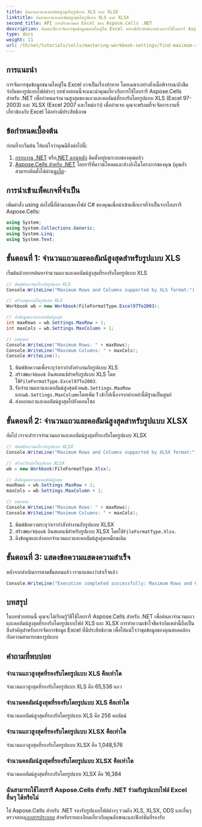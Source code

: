 ```yaml
---
title: ค้นหาแถวและคอลัมน์สูงสุดในรูปแบบ XLS และ XLSX
linktitle: ค้นหาแถวและคอลัมน์สูงสุดในรูปแบบ XLS และ XLSX
second_title: API การประมวลผล Excel ของ Aspose.Cells .NET
description: ค้นพบวิธีการจัดการชุดข้อมูลขนาดใหญ่ใน Excel อย่างมีประสิทธิภาพด้วยการใช้ไลบรารี Aspose.Cells สำหรับ .NET คู่มือนี้อธิบายวิธีการทีละขั้นตอนในการระบุจำนวนสูงสุดของแถวและคอลัมน์ที่รองรับโดยรูปแบบไฟล์ XLS และ XLSX
type: docs
weight: 11
url: /th/net/tutorials/cells/mastering-workbook-settings/find-maximum-rows-and-columns/
---
```

## การแนะนำ

การจัดการชุดข้อมูลขนาดใหญ่ใน Excel อาจเป็นเรื่องท้าทาย โดยเฉพาะอย่างยิ่งเมื่อพิจารณาถึงขีดจำกัดของรูปแบบไฟล์ต่างๆ บทช่วยสอนนี้จะแนะนำคุณเกี่ยวกับการใช้ไลบรารี Aspose.Cells สำหรับ .NET เพื่อกำหนดจำนวนสูงสุดของแถวและคอลัมน์ที่รองรับโดยรูปแบบ XLS (Excel 97-2003) และ XLSX (Excel 2007 และใหม่กว่า) เมื่ออ่านจบ คุณจะพร้อมที่จะจัดการงานที่เกี่ยวข้องกับ Excel ได้อย่างมีประสิทธิภาพ

## ข้อกำหนดเบื้องต้น

ก่อนที่จะเริ่มต้น ให้แน่ใจว่าคุณมีสิ่งต่อไปนี้:

1. [กรอบงาน .NET](https://dotnet.microsoft.com/en-us/download) หรือ[.NET แกนหลัก](https://dotnet.microsoft.com/en-us/download) ติดตั้งอยู่บนระบบของคุณแล้ว
2. [Aspose.Cells สำหรับ .NET](https://releases.aspose.com/cells/net/) ไลบรารีที่ดาวน์โหลดและอ้างอิงในโครงการของคุณ (คุณยังสามารถติดตั้งได้ผ่าน[นูเก็ต](https://www.nuget.org/packages/Aspose.Cells/)-

## การนำเข้าแพ็คเกจที่จำเป็น

เพิ่มคำสั่ง using ต่อไปนี้ที่ด้านบนของไฟล์ C# ของคุณเพื่อนำเข้าแพ็กเกจที่จำเป็นจากไลบรารี Aspose.Cells:

```csharp
using System;
using System.Collections.Generic;
using System.Linq;
using System.Text;
```

## ขั้นตอนที่ 1: จำนวนแถวและคอลัมน์สูงสุดสำหรับรูปแบบ XLS

เริ่มต้นด้วยการค้นหาจำนวนแถวและคอลัมน์สูงสุดที่รองรับโดยรูปแบบ XLS

```csharp
// พิมพ์ข้อความเกี่ยวกับรูปแบบ XLS
Console.WriteLine("Maximum Rows and Columns supported by XLS format:");

// สร้างสมุดงานในรูปแบบ XLS
Workbook wb = new Workbook(FileFormatType.Excel97To2003);

// ดึงข้อมูลแถวและคอลัมน์สูงสุด
int maxRows = wb.Settings.MaxRow + 1;
int maxCols = wb.Settings.MaxColumn + 1;

// แสดงผล
Console.WriteLine("Maximum Rows: " + maxRows);
Console.WriteLine("Maximum Columns: " + maxCols);
Console.WriteLine();
```

1. พิมพ์ข้อความเพื่อระบุว่าเรากำลังทำงานกับรูปแบบ XLS
2.  สร้าง`Workbook` อินสแตนซ์สำหรับรูปแบบ XLS โดยใช้`FileFormatType.Excel97To2003`.
3.  รับจำนวนแถวและคอลัมน์สูงสุดด้วย`wb.Settings.MaxRow` และ`wb.Settings.MaxColumn`โดยเพิ่ม 1 เข้าไปเนื่องจากค่าเหล่านี้มีฐานเป็นศูนย์
4. ส่งออกแถวและคอลัมน์สูงสุดไปยังคอนโซล

## ขั้นตอนที่ 2: จำนวนแถวและคอลัมน์สูงสุดสำหรับรูปแบบ XLSX

ถัดไป เราจะสำรวจจำนวนแถวและคอลัมน์สูงสุดที่รองรับโดยรูปแบบ XLSX

```csharp
// พิมพ์ข้อความเกี่ยวกับรูปแบบ XLSX
Console.WriteLine("Maximum Rows and Columns supported by XLSX format:");

// สร้างเวิร์กบุ๊กในรูปแบบ XLSX
wb = new Workbook(FileFormatType.Xlsx);

// ดึงข้อมูลแถวและคอลัมน์สูงสุด
maxRows = wb.Settings.MaxRow + 1;
maxCols = wb.Settings.MaxColumn + 1;

// แสดงผล
Console.WriteLine("Maximum Rows: " + maxRows);
Console.WriteLine("Maximum Columns: " + maxCols);
```

1. พิมพ์ข้อความระบุว่าเรากำลังทำงานกับรูปแบบ XLSX
2.  สร้าง`Workbook` อินสแตนซ์สำหรับรูปแบบ XLSX โดยใช้`FileFormatType.Xlsx`.
3. ดึงข้อมูลและส่งออกจำนวนแถวและคอลัมน์สูงสุดเหมือนเดิม

## ขั้นตอนที่ 3: แสดงข้อความแสดงความสำเร็จ

หลังจากดำเนินการตามขั้นตอนแล้ว เรามาแสดงว่าสำเร็จแล้ว

```csharp
Console.WriteLine("Execution completed successfully: Maximum Rows and Columns retrieval for both formats.");
```

## บทสรุป

ในบทช่วยสอนนี้ คุณจะได้เรียนรู้วิธีใช้ไลบรารี Aspose.Cells สำหรับ .NET เพื่อค้นหาจำนวนแถวและคอลัมน์สูงสุดที่รองรับโดยรูปแบบไฟล์ XLS และ XLSX การทำความเข้าใจขีดจำกัดเหล่านี้ถือเป็นสิ่งสำคัญสำหรับการจัดการข้อมูล Excel ที่มีประสิทธิภาพ เพื่อให้แน่ใจว่าชุดข้อมูลของคุณสอดคล้องกับความสามารถของรูปแบบ

## คำถามที่พบบ่อย

### จำนวนแถวสูงสุดที่รองรับโดยรูปแบบ XLS คือเท่าใด
จำนวนแถวสูงสุดที่รองรับโดยรูปแบบ XLS คือ 65,536 แถว

### จำนวนคอลัมน์สูงสุดที่รองรับโดยรูปแบบ XLS คือเท่าใด
จำนวนคอลัมน์สูงสุดที่รองรับโดยรูปแบบ XLS คือ 256 คอลัมน์

### จำนวนแถวสูงสุดที่รองรับโดยรูปแบบ XLSX คือเท่าใด
จำนวนแถวสูงสุดที่รองรับโดยรูปแบบ XLSX คือ 1,048,576

### จำนวนคอลัมน์สูงสุดที่รองรับโดยรูปแบบ XLSX คือเท่าใด
จำนวนคอลัมน์สูงสุดที่รองรับโดยรูปแบบ XLSX คือ 16,384

### ฉันสามารถใช้ไลบรารี Aspose.Cells สำหรับ .NET ร่วมกับรูปแบบไฟล์ Excel อื่นๆ ได้หรือไม่
 ใช่ Aspose.Cells สำหรับ .NET รองรับรูปแบบไฟล์ต่างๆ รวมถึง XLS, XLSX, ODS และอื่นๆ ตรวจสอบ[เอกสารประกอบ](https://reference.aspose.com/cells/net/) สำหรับรายละเอียดเกี่ยวกับคุณลักษณะและฟังก์ชันที่รองรับ